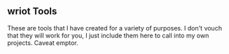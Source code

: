 ## wriot Tools
These are tools that I have created for a variety of purposes. I don't vouch that they will work for you, I just include them here to call into my own projects. Caveat emptor.
